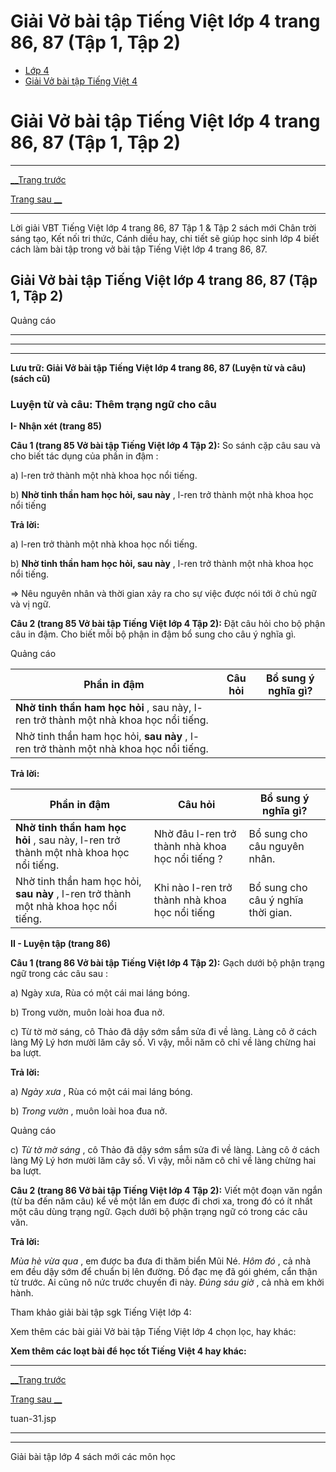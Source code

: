 # Giải Vở bài tập Tiếng Việt lớp 4 trang 86, 87 (Tập 1, Tập 2)

  * [Lớp 4](https://vietjack.com/series/lop-4.jsp)
  * [Giải Vở bài tập Tiếng Việt 4](https://vietjack.com/giai-vo-bai-tap-tieng-viet-4/index.jsp)



# Giải Vở bài tập Tiếng Việt lớp 4 trang 86, 87 (Tập 1, Tập 2)

* * *

[__Trang trước](https://vietjack.com/giai-vo-bai-tap-tieng-viet-4/tuan-31.jsp)

[Trang sau __](https://vietjack.com/giai-vo-bai-tap-tieng-viet-4/tuan-31.jsp)

* * *

Lời giải VBT Tiếng Việt lớp 4 trang 86, 87 Tập 1 & Tập 2 sách mới Chân trời sáng tạo, Kết nối tri thức, Cánh diều hay, chi tiết sẽ giúp học sinh lớp 4 biết cách làm bài tập trong vở bài tập Tiếng Việt lớp 4 trang 86, 87.

## Giải Vở bài tập Tiếng Việt lớp 4 trang 86, 87 (Tập 1, Tập 2)

Quảng cáo

* * *

* * *

* * *

**Lưu trữ: Giải Vở bài tập Tiếng Việt lớp 4 trang 86, 87 (Luyện từ và câu) (sách cũ)**

### **Luyện từ và câu: Thêm trạng ngữ cho câu**

**I- Nhận xét (trang 85)**

**Câu 1 (trang 85 Vở bài tập Tiếng Việt lớp 4 Tập 2):** So sánh cặp câu sau và cho biết tác dụng của phần in đậm :

a) l-ren trở thành một nhà khoa học nổi tiếng.

b) **Nhờ tinh thần ham học hỏi, sau này** , l-ren trở thành một nhà khoa học nổi tiếng

**Trả lời:**

a) l-ren trở thành một nhà khoa học nổi tiếng.

b) **Nhờ tinh thần ham học hỏi, sau này** , l-ren trở thành một nhà khoa học nổi tiếng. 

=> Nêu nguyên nhân và thời gian xảy ra cho sự việc được nói tới ở chủ ngữ và vị ngữ. 

**Câu 2 (trang 85 Vở bài tập Tiếng Việt lớp 4 Tập 2):** Đặt câu hỏi cho bộ phận câu in đậm. Cho biết mỗi bộ phận in đậm bổ sung cho câu ý nghĩa gì.

Quảng cáo

Phần in đậm |  Câu hỏi|  Bổ sung ý nghĩa gì?  
---|---|---  
**Nhờ tinh thần ham học hỏi** , sau này, l-ren trở thành một nhà khoa học nổi tiếng. |  |   
Nhờ tinh thần ham học hỏi, **sau này** , l-ren trở thành một nhà khoa học nổi tiếng. |  |   
  
**Trả lời:**

Phần in đậm |  Câu hỏi|  Bổ sung ý nghĩa gì?  
---|---|---  
**Nhờ tinh thần ham học hỏi** , sau này, l-ren trở thành một nhà khoa học nổi tiếng. | Nhờ đâu l-ren trở thành nhà khoa học nổi tiếng ? | Bổ sung cho câu nguyên nhân.   
Nhờ tinh thần ham học hỏi, **sau này** , l-ren trở thành một nhà khoa học nổi tiếng. | Khi nào I-ren trở thành nhà khoa học nổi tiếng |  Bổ sung cho câu ý nghĩa thời gian.  
  
**II - Luyện tập (trang 86)**

**Câu 1 (trang 86 Vở bài tập Tiếng Việt lớp 4 Tập 2):** Gạch dưới bộ phận trạng ngữ trong các câu sau :

a) Ngày xưa, Rùa có một cái mai láng bóng.

b) Trong vườn, muôn loài hoa đua nở.

c) Từ tờ mờ sáng, cô Thảo đã dậy sớm sắm sửa đi về làng. Làng cô ở cách làng Mỹ Lý hơn mười lăm cây số. Vì vậy, mỗi năm cô chỉ về làng chừng hai ba lượt.

**Trả lời:**

a) _Ngày xưa_ , Rùa có một cái mai láng bóng.

b) _Trong vườn_ , muôn loài hoa đua nở.

Quảng cáo

c) _Từ tờ mờ sáng_ , cô Thảo đã dậy sớm sắm sửa đi về làng. Làng cô ở cách làng Mỹ Lý hơn mười lăm cây số. Vì vậy, mỗi năm cô chỉ về làng chừng hai ba lượt.

**Câu 2 (trang 86 Vở bài tập Tiếng Việt lớp 4 Tập 2):** Viết một đoạn văn ngắn (từ ba đến năm câu) kể về một lần em được đi chơi xa, trong đó có ít nhất một câu dùng trạng ngữ. Gạch dưới bộ phận trạng ngữ có trong các câu văn.

**Trả lời:**

_Mùa hè vừa qua_ , em được ba đưa đi thăm biển Mũi Né. _Hôm đó_ , cả nhà em đều dậy sớm để chuẩn bị lên đường. Đồ đạc mẹ đã gói ghém, cẩn thận từ trước. Ai cũng nô nức trước chuyến đi này. _Đúng sáu giờ_ , cả nhà em khởi hành.

Tham khảo giải bài tập sgk Tiếng Việt lớp 4:

Xem thêm các bài giải Vở bài tập Tiếng Việt lớp 4 chọn lọc, hay khác:

**Xem thêm các loạt bài để học tốt Tiếng Việt 4 hay khác:**

* * *

[__Trang trước](https://vietjack.com/giai-vo-bai-tap-tieng-viet-4/tuan-31.jsp)

[Trang sau __](https://vietjack.com/giai-vo-bai-tap-tieng-viet-4/tuan-31.jsp)

tuan-31.jsp

* * *

* * *

Giải bài tập lớp 4 sách mới các môn học
